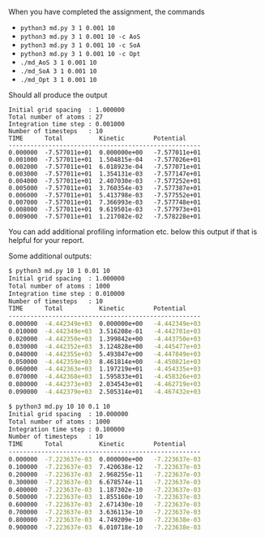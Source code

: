 When you have completed the assignment, the commands

- `python3 md.py 3 1 0.001 10` 
- `python3 md.py 3 1 0.001 10 -c AoS` 
- `python3 md.py 3 1 0.001 10 -c SoA` 
- `python3 md.py 3 1 0.001 10 -c Opt` 
- `./md_AoS 3 1 0.001 10` 
- `./md_SoA 3 1 0.001 10` 
- `./md_Opt 3 1 0.001 10` 

Should all produce the output

```
Initial grid spacing  : 1.000000
Total number of atoms : 27
Integration time step : 0.001000
Number of timesteps   : 10
TIME      Total          Kinetic        Potential      
-----------------------------------------------------
0.000000  -7.577011e+01  0.000000e+00   -7.577011e+01  
0.001000  -7.577011e+01  1.504815e-04   -7.577026e+01  
0.002000  -7.577011e+01  6.018923e-04   -7.577071e+01  
0.003000  -7.577011e+01  1.354131e-03   -7.577147e+01  
0.004000  -7.577011e+01  2.407030e-03   -7.577252e+01  
0.005000  -7.577011e+01  3.760354e-03   -7.577387e+01  
0.006000  -7.577011e+01  5.413798e-03   -7.577552e+01  
0.007000  -7.577011e+01  7.366993e-03   -7.577748e+01  
0.008000  -7.577011e+01  9.619501e-03   -7.577973e+01  
0.009000  -7.577011e+01  1.217082e-02   -7.578228e+01 
```

You can add additional profiling information etc. below this output if that is helpful for your report.

Some additional outputs:

```bash
$ python3 md.py 10 1 0.01 10
Initial grid spacing  : 1.000000
Total number of atoms : 1000
Integration time step : 0.010000
Number of timesteps   : 10
TIME      Total          Kinetic        Potential      
-----------------------------------------------------
0.000000  -4.442349e+03  0.000000e+00   -4.442349e+03  
0.010000  -4.442349e+03  3.516208e-01   -4.442701e+03  
0.020000  -4.442350e+03  1.399842e+00   -4.443750e+03  
0.030000  -4.442352e+03  3.124828e+00   -4.445477e+03  
0.040000  -4.442355e+03  5.493847e+00   -4.447849e+03  
0.050000  -4.442359e+03  8.461814e+00   -4.450821e+03  
0.060000  -4.442363e+03  1.197219e+01   -4.454335e+03  
0.070000  -4.442368e+03  1.595833e+01   -4.458326e+03  
0.080000  -4.442373e+03  2.034543e+01   -4.462719e+03  
0.090000  -4.442379e+03  2.505314e+01   -4.467432e+03
```

```bash
$ python3 md.py 10 10 0.1 10
Initial grid spacing  : 10.000000
Total number of atoms : 1000
Integration time step : 0.100000
Number of timesteps   : 10
TIME      Total          Kinetic        Potential      
-----------------------------------------------------
0.000000  -7.223637e-03  0.000000e+00   -7.223637e-03  
0.100000  -7.223637e-03  7.420638e-12   -7.223637e-03  
0.200000  -7.223637e-03  2.968255e-11   -7.223637e-03  
0.300000  -7.223637e-03  6.678574e-11   -7.223637e-03  
0.400000  -7.223637e-03  1.187302e-10   -7.223637e-03  
0.500000  -7.223637e-03  1.855160e-10   -7.223637e-03  
0.600000  -7.223637e-03  2.671430e-10   -7.223637e-03  
0.700000  -7.223637e-03  3.636113e-10   -7.223637e-03  
0.800000  -7.223637e-03  4.749209e-10   -7.223638e-03  
0.900000  -7.223637e-03  6.010718e-10   -7.223638e-03
```